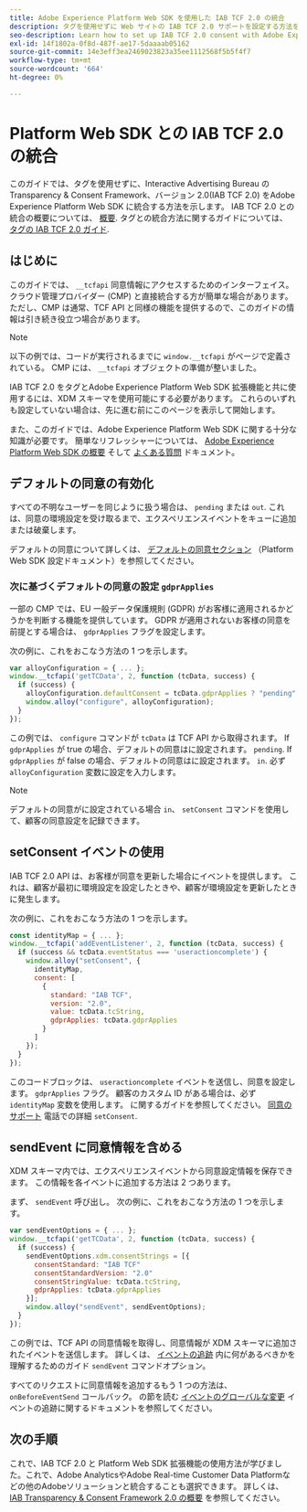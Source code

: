 ```yaml
---
title: Adobe Experience Platform Web SDK を使用した IAB TCF 2.0 の統合
description: タグを使用せずに Web サイトの IAB TCF 2.0 サポートを設定する方法を説明します。
seo-description: Learn how to set up IAB TCF 2.0 consent with Adobe Experience Platform Web SDK
exl-id: 14f1802a-0f8d-487f-ae17-5daaaab05162
source-git-commit: 14e3eff3ea2469023823a35ee1112568f5b5f4f7
workflow-type: tm+mt
source-wordcount: '664'
ht-degree: 0%

---
```


# Platform Web SDK との IAB TCF 2.0 の統合

このガイドでは、タグを使用せずに、Interactive Advertising Bureau の Transparency &amp; Consent Framework、バージョン 2.0(IAB TCF 2.0) をAdobe Experience Platform Web SDK に統合する方法を示します。 IAB TCF 2.0 との統合の概要については、 [概要](./overview.md). タグとの統合方法に関するガイドについては、 [タグの IAB TCF 2.0 ガイド](./with-launch.md).

## はじめに

このガイドでは、 `__tcfapi` 同意情報にアクセスするためのインターフェイス。 クラウド管理プロバイダー (CMP) と直接統合する方が簡単な場合があります。 ただし、CMP は通常、TCF API と同様の機能を提供するので、このガイドの情報は引き続き役立つ場合があります。

>[!NOTE]
>
>以下の例では、コードが実行されるまでに `window.__tcfapi` がページで定義されている。 CMP には、 `__tcfapi` オブジェクトの準備が整いました。

IAB TCF 2.0 をタグとAdobe Experience Platform Web SDK 拡張機能と共に使用するには、XDM スキーマを使用可能にする必要があります。 これらのいずれも設定していない場合は、先に進む前にこのページを表示して開始します。

また、このガイドでは、Adobe Experience Platform Web SDK に関する十分な知識が必要です。 簡単なリフレッシャーについては、 [Adobe Experience Platform Web SDK の概要](../../home.md) そして [よくある質問](../../web-sdk-faq.md) ドキュメント。

## デフォルトの同意の有効化

すべての不明なユーザーを同じように扱う場合は、 `pending` または `out`. これは、同意の環境設定を受け取るまで、エクスペリエンスイベントをキューに追加または破棄します。

デフォルトの同意について詳しくは、 [デフォルトの同意セクション](../../fundamentals/configuring-the-sdk.md#default-consent) （Platform Web SDK 設定ドキュメント）を参照してください。

### 次に基づくデフォルトの同意の設定 `gdprApplies`

一部の CMP では、EU 一般データ保護規則 (GDPR) がお客様に適用されるかどうかを判断する機能を提供しています。 GDPR が適用されないお客様の同意を前提とする場合は、 `gdprApplies` フラグを設定します。

次の例に、これをおこなう方法の 1 つを示します。

```javascript
var alloyConfiguration = { ... };
window.__tcfapi('getTCData', 2, function (tcData, success) {
  if (success) {
    alloyConfiguration.defaultConsent = tcData.gdprApplies ? "pending" : "in";
    window.alloy("configure", alloyConfiguration);
  }
});
```

この例では、 `configure` コマンドが `tcData` は TCF API から取得されます。 If `gdprApplies` が true の場合、デフォルトの同意はに設定されます。 `pending`. If `gdprApplies` が false の場合、デフォルトの同意はに設定されます。 `in`. 必ず `alloyConfiguration` 変数に設定を入力します。

>[!NOTE]
>
>デフォルトの同意がに設定されている場合 `in`、 `setConsent` コマンドを使用して、顧客の同意設定を記録できます。

## setConsent イベントの使用

IAB TCF 2.0 API は、お客様が同意を更新した場合にイベントを提供します。 これは、顧客が最初に環境設定を設定したときや、顧客が環境設定を更新したときに発生します。

次の例に、これをおこなう方法の 1 つを示します。

```javascript
const identityMap = { ... };
window.__tcfapi('addEventListener', 2, function (tcData, success) {
  if (success && tcData.eventStatus === 'useractioncomplete') {
    window.alloy("setConsent", {
      identityMap,
      consent: [
        {
          standard: "IAB TCF",
          version: "2.0",
          value: tcData.tcString,
          gdprApplies: tcData.gdprApplies
        }
      ]
    });
  }
});
```

このコードブロックは、 `useractioncomplete` イベントを送信し、同意を設定します。 `gdprApplies` フラグ。 顧客のカスタム ID がある場合は、必ず `identityMap` 変数を使用します。 に関するガイドを参照してください。 [同意のサポート](../../consent/supporting-consent.md) 電話での詳細 `setConsent`.

## sendEvent に同意情報を含める

XDM スキーマ内では、エクスペリエンスイベントから同意設定情報を保存できます。 この情報を各イベントに追加する方法は 2 つあります。

まず、 `sendEvent` 呼び出し。 次の例に、これをおこなう方法の 1 つを示します。

```javascript
var sendEventOptions = { ... };
window.__tcfapi('getTCData', 2, function (tcData, success) {
  if (success) {
    sendEventOptions.xdm.consentStrings = [{
      consentStandard: "IAB TCF"
      consentStandardVersion: "2.0"
      consentStringValue: tcData.tcString,
      gdprApplies: tcData.gdprApplies
    }];
    window.alloy("sendEvent", sendEventOptions);
  }
});
```

この例では、TCF API の同意情報を取得し、同意情報が XDM スキーマに追加されたイベントを送信します。 詳しくは、 [イベントの追跡](../../fundamentals/tracking-events.md) 内に何があるべきかを理解するためのガイド `sendEvent` コマンドオプション。

すべてのリクエストに同意情報を追加するもう 1 つの方法は、 `onBeforeEventSend` コールバック。 の節を読む [イベントのグローバルな変更](../../fundamentals/tracking-events.md#modifying-events-globally) イベントの追跡に関するドキュメントを参照してください。

## 次の手順

これで、IAB TCF 2.0 と Platform Web SDK 拡張機能の使用方法が学びました。これで、Adobe AnalyticsやAdobe Real-time Customer Data Platformなどの他のAdobeソリューションと統合することも選択できます。 詳しくは、 [IAB Transparency &amp; Consent Framework 2.0 の概要](./overview.md) を参照してください。

